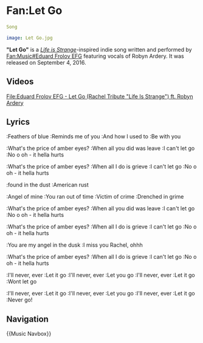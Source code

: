 #  Fan:Let Go 

```yaml
Song

image: Let Go.jpg
```

**"Let Go"** is a *[Life is Strange](life_is_strange.md)*-inspired indie song written and performed by [Fan:Music#Eduard Frolov EFG](eduard_frolov_efg.md) featuring vocals of Robyn Ardery. It was released on September 4, 2016.

##  Videos 
[File:Eduard Frolov EFG - Let Go (Rachel Tribute "Life Is Strange") ft. Robyn Ardery](thumb.md)

##  Lyrics 
:Feathers of blue
:Reminds me of you
:And how I used to
:Be with you

:What's the price of amber eyes?
:When all you did was leave
:I can't let go
:No o oh - it hella hurts

:What's the price of amber eyes?
:When all I do is grieve
:I can't let go
:No o oh - it hella hurts

:found in the dust
:American rust

:Angel of mine
:You ran out of time
:Victim of crime
:Drenched in grime

:What's the price of amber eyes?
:When all you did was leave
:I can't let go
:No o oh - it hella hurts

:What's the price of amber eyes?
:When all I do is grieve
:I can't let go
:No o oh - it hella hurts

:You are my angel in the dusk
:I miss you Rachel, ohhh

:What's the price of amber eyes?
:When all I do is grieve
:I can't let go
:No o oh - it hella hurts

:I'll never, ever
:Let it go
:I'll never, ever
:Let you go
:I'll never, ever
:Let it go
:Wont let go

:I'll never, ever
:Let it go
:I'll never, ever
:Let you go
:I'll never, ever
:Let it go
:Never go!

##  Navigation 
{{Music Navbox}}

